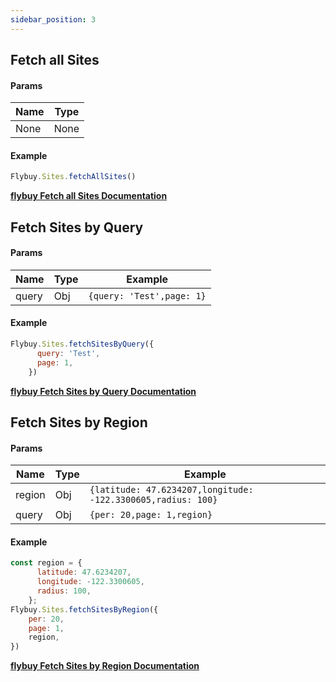 ```yaml
---
sidebar_position: 3
---
```


## Fetch all Sites

#### Params

| Name | Type |
|------|------|
|None | None |

#### Example

```jsx
Flybuy.Sites.fetchAllSites()
```

**[flybuy Fetch all Sites Documentation](https://www.radiusnetworks.com/developers/flybuy/#/sdk-2.0/sites?id=fetch-all-sites)**

## Fetch Sites by Query

#### Params

| Name | Type | Example |
|------|------|-|
|query | Obj | `{query: 'Test',page: 1}` |

#### Example

```jsx
Flybuy.Sites.fetchSitesByQuery({
      query: 'Test',
      page: 1,
    })
```

**[flybuy Fetch Sites by Query Documentation](https://www.radiusnetworks.com/developers/flybuy/#/sdk-2.0/sites?id=fetch-sites)**

## Fetch Sites by Region

#### Params

| Name | Type | Example |
|------|------|-|
| region | Obj | `{latitude: 47.6234207,longitude: -122.3300605,radius: 100}` |
| query | Obj | `{per: 20,page: 1,region}` |

#### Example

```jsx
const region = {
      latitude: 47.6234207,
      longitude: -122.3300605,
      radius: 100,
    };
Flybuy.Sites.fetchSitesByRegion({
    per: 20,
    page: 1,
    region,
})
```

**[flybuy Fetch Sites by Region Documentation](https://www.radiusnetworks.com/developers/flybuy/#/sdk-2.0/sites?id=fetch-sites-in-region)**
